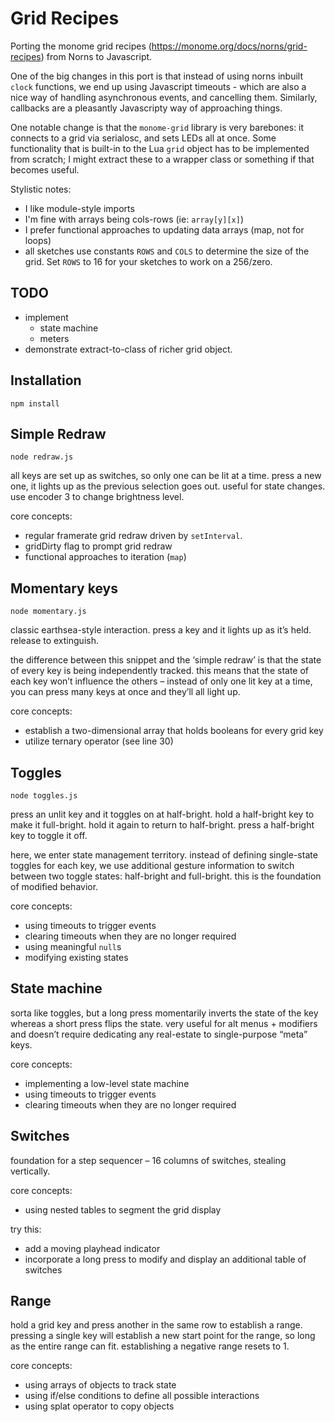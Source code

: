 # Grid Recipes

Porting the monome grid recipes (https://monome.org/docs/norns/grid-recipes) from Norns to Javascript.

One of the big changes in this port is that instead of using norns inbuilt `clock` functions, we end up using Javascript timeouts - which are also a nice way of handling asynchronous events, and cancelling them. Similarly, callbacks are a pleasantly Javascripty way of approaching things.

One notable change is that the `monome-grid` library is very barebones: it connects to a grid via serialosc, and sets LEDs all at once. Some functionality that is built-in to the Lua `grid` object has to be implemented from scratch; I might extract these to a wrapper class or something if that becomes useful.

Stylistic notes:

- I like module-style imports
- I'm fine with arrays being cols-rows (ie: `array[y][x]`)
- I prefer functional approaches to updating data arrays (map, not for loops)
- all sketches use constants `ROWS` and `COLS` to determine the size of the grid. Set `ROWS` to 16 for your sketches to work on a 256/zero.

## TODO

- implement
  - state machine
  - meters
- demonstrate extract-to-class of richer grid object.

## Installation

    npm install

## Simple Redraw

    node redraw.js

all keys are set up as switches, so only one can be lit at a time. press a new one, it lights up as the previous selection goes out. useful for state changes. use encoder 3 to change brightness level.

core concepts:

- regular framerate grid redraw driven by `setInterval`.
- gridDirty flag to prompt grid redraw
- functional approaches to iteration (`map`)

## Momentary keys

    node momentary.js

classic earthsea-style interaction. press a key and it lights up as it’s held. release to extinguish.

the difference between this snippet and the ‘simple redraw’ is that the state of every key is being independently tracked. this means that the state of each key won’t influence the others – instead of only one lit key at a time, you can press many keys at once and they’ll all light up.

core concepts:

- establish a two-dimensional array that holds booleans for every grid key
- utilize ternary operator (see line 30)

## Toggles

    node toggles.js

press an unlit key and it toggles on at half-bright. hold a half-bright key to make it full-bright. hold it again to return to half-bright. press a half-bright key to toggle it off.

here, we enter state management territory. instead of defining single-state toggles for each key, we use additional gesture information to switch between two toggle states: half-bright and full-bright. this is the foundation of modified behavior.

core concepts:

- using timeouts to trigger events 
- clearing timeouts when they are no longer required
- using meaningful `null`s
- modifying existing states

## State machine

sorta like toggles, but a long press momentarily inverts the state of the key whereas a short press flips the state. very useful for alt menus + modifiers and doesn’t require dedicating any real-estate to single-purpose “meta” keys.

core concepts:

- implementing a low-level state machine
- using timeouts to trigger events 
- clearing timeouts when they are no longer required

## Switches

foundation for a step sequencer – 16 columns of switches, stealing vertically.

core concepts:

- using nested tables to segment the grid display

try this:

- add a moving playhead indicator
- incorporate a long press to modify and display an additional table of switches

## Range

hold a grid key and press another in the same row to establish a range. pressing a single key will establish a new start point for the range, so long as the entire range can fit. establishing a negative range resets to 1.

core concepts:

- using arrays of objects to track state
- using if/else conditions to define all possible interactions
- using splat operator to copy objects
